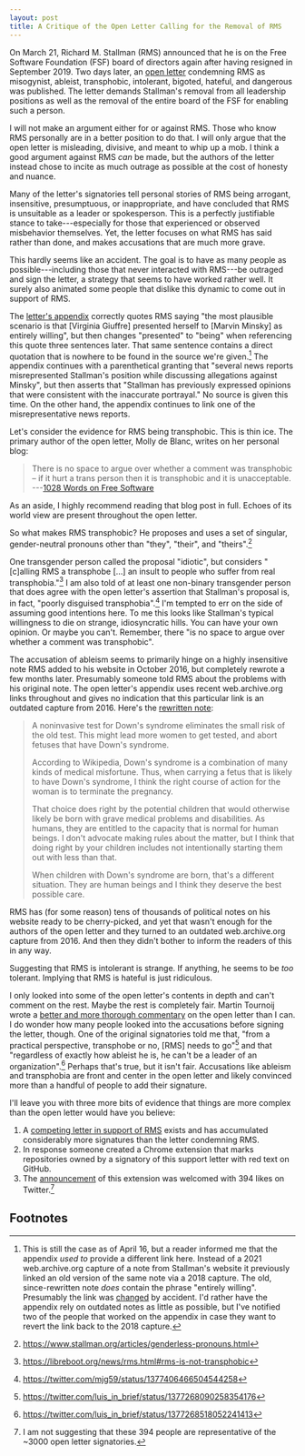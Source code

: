 ```yaml
---
layout: post
title: A Critique of the Open Letter Calling for the Removal of RMS
---
```


On March 21, Richard M. Stallman (RMS) announced that he is on the Free Software
Foundation (FSF) board of directors again after having resigned in September 2019.  Two
days later, an [open letter][] condemning RMS as misogynist, ableist, transphobic,
intolerant, bigoted, hateful, and dangerous was published.  The letter demands Stallman's
removal from all leadership positions as well as the removal of the entire board of the
FSF for enabling such a person.

I will not make an argument either for or against RMS.  Those who know RMS personally are
in a better position to do that.  I will only argue that the open letter is misleading,
divisive, and meant to whip up a mob.  I think a good argument against RMS *can* be made,
but the authors of the letter instead chose to incite as much outrage as possible at the
cost of honesty and nuance.

Many of the letter's signatories tell personal stories of RMS being arrogant, insensitive,
presumptuous, or inappropriate, and have concluded that RMS is unsuitable as a leader or
spokesperson.  This is a perfectly justifiable stance to take---especially for those that
experienced or observed misbehavior themselves.  Yet, the letter focuses on what RMS has
said rather than done, and makes accusations that are much more grave.

This hardly seems like an accident.  The goal is to have as many people as
possible---including those that never interacted with RMS---be outraged and sign the
letter, a strategy that seems to have worked rather well.  It surely also animated some
people that dislike this dynamic to come out in support of RMS.

The [letter's appendix][open-letter-appendix] correctly quotes RMS saying "the most
plausible scenario is that [Virginia Giuffre] presented herself to [Marvin Minsky] as
entirely willing", but then changes "presented" to "being" when referencing this quote
three sentences later.  That same sentence contains a direct quotation  that is nowhere to
be found in the source we're given.[^2021-04-16-update]
The appendix continues with a parenthetical granting
that "several news reports misrepresented Stallman's position while discussing allegations
against Minsky", but then asserts that "Stallman has previously expressed opinions that
were consistent with the inaccurate portrayal."  No source is given this time.  On the
other hand, the appendix continues to link one of the misrepresentative news reports.

Let's consider the evidence for RMS being transphobic.  This is thin ice.  The primary
author of the open letter, Molly de Blanc, writes on her personal blog:

> There is no space to argue over whether a comment was transphobic – if it hurt a trans
> person then it is transphobic and it is unacceptable.  
---[1028 Words on Free Software](http://deblanc.net/blog/2021/01/12/1028-words-on-free-software/)

As an aside, I highly recommend reading that blog post in full.  Echoes of its world view
are present throughout the open letter.

So what makes RMS transphobic?  He proposes and uses a set of singular, gender-neutral
pronouns other than "they", "their", and "theirs".[^genderless-pronouns]

One transgender person called the proposal "idiotic", but considers "[c]alling RMS a
transphobe […] an insult to people who suffer from real transphobia."[^leah-rowe] I am
also told of at least one non-binary transgender person that does agree with the open
letter's assertion that Stallman's proposal is, in fact, "poorly disguised
transphobia".[^fucking-transphobic] I'm tempted to err on the side of assuming good
intentions here.  To me this looks like Stallman's typical willingness to die on strange,
idiosyncratic hills.  You can have your own opinion.  Or maybe you can't.  Remember, there
"is no space to argue over whether a comment was transphobic".

The accusation of ableism seems to primarily hinge on a highly insensitive note RMS added
to his website in October 2016, but completely rewrote a few months later.  Presumably
someone told RMS about the problems with his original note.  The open letter's appendix
uses recent web.archive.org links throughout and gives no indication that this particular
link is an outdated capture from 2016.  Here's the [rewritten note][]:

>   A noninvasive test for Down's syndrome eliminates the small risk of the old test.
>   This might lead more women to get tested, and abort fetuses that have Down's syndrome.
>
>   According to Wikipedia, Down's syndrome is a combination of many kinds of medical
>   misfortune.  Thus, when carrying a fetus that is likely to have Down's syndrome, I
>   think the right course of action for the woman is to terminate the pregnancy.
>
>   That choice does right by the potential children that would otherwise likely be born
>   with grave medical problems and disabilities.  As humans, they are entitled to the
>   capacity that is normal for human beings.  I don't advocate making rules about the
>   matter, but I think that doing right by your children includes not intentionally
>   starting them out with less than that.
>
>   When children with Down's syndrome are born, that's a different situation.  They are
>   human beings and I think they deserve the best possible care.

RMS has (for some reason) tens of thousands of political notes on his website ready to be
cherry-picked, and yet that wasn't enough for the authors of the open letter and they
turned to an outdated web.archive.org capture from 2016.  And then they didn't bother to
inform the readers of this in any way.

Suggesting that RMS is intolerant is strange.  If anything, he seems to be *too* tolerant.
Implying that RMS is hateful is just ridiculous.

I only looked into some of the open letter's contents in depth and can't comment on the
rest.  Maybe the rest is completely fair.  Martin Tournoij wrote a [better and more
thorough commentary][Stallman isn't great, but not the devil] on the open letter than I
can.  I do wonder how many people looked into the accusations before signing the letter,
though.  One of the original signatories told me that, "from a practical perspective,
transphobe or no, [RMS] needs to go"[^luis-1] and that "regardless of exactly how ableist
he is, he can't be a leader of an organization".[^luis-2]  Perhaps that's true, but it
isn't fair.  Accusations like ableism and transphobia are front and center in the open
letter and likely convinced more than a handful of people to add their signature.

I'll leave you with three more bits of evidence that things are more complex than the open
letter would have you believe:

1.  A [competing letter in support of RMS][] exists and has accumulated considerably more
    signatures than the letter condemning RMS.
2.  In response someone created a Chrome extension that marks repositories owned by a
    signatory of this support letter with red text on GitHub.
3.  The [announcement][extension-announcement] of this extension was welcomed with 394
    likes on Twitter.[^twitter-response-clarification]

## Footnotes

[^2021-04-16-update]: This is still the case as of April 16, but a reader informed me that
    the appendix *used to* provide a different link here.  Instead of a 2021
    web.archive.org capture of a note from Stallman's website it previously linked an old
    version of the same note via a 2018 capture.  The old, since-rewritten note *does*
    contain the phrase "entirely willing".  Presumably the link was [changed][f7d04be] by
    accident.  I'd rather have the appendix rely on outdated notes as little as possible,
    but I've notified two of the people that worked on the appendix in case they want to
    revert the link back to the 2018 capture.

[^genderless-pronouns]: <https://www.stallman.org/articles/genderless-pronouns.html>
[^leah-rowe]: <https://libreboot.org/news/rms.html#rms-is-not-transphobic>
[^fucking-transphobic]: <https://twitter.com/mjg59/status/1377406466504544258>
[^luis-1]: <https://twitter.com/luis_in_brief/status/1377268090258354176>
[^luis-2]: <https://twitter.com/luis_in_brief/status/1377268518052241413>
[^twitter-response-clarification]: I am not suggesting that these 394 people are
    representative of the ~3000 open letter signatories.

[open letter]: https://rms-open-letter.github.io
[open-letter-appendix]: https://rms-open-letter.github.io/appendix
[rewritten note]: https://stallman.org/archives/2016-sep-dec.html#31_October_2016_(Down's_syndrome)
[Stallman isn't great, but not the devil]: https://www.arp242.net/rms.html
[competing letter in support of RMS]: https://rms-support-letter.github.io
[extension-announcement]: https://twitter.com/aaronbassett/status/1376601712379764737
[f7d04be]: https://github.com/rms-open-letter/rms-open-letter.github.io/commit/f7d04be13369ec1f6933e8de8261d1dcfda4d430
